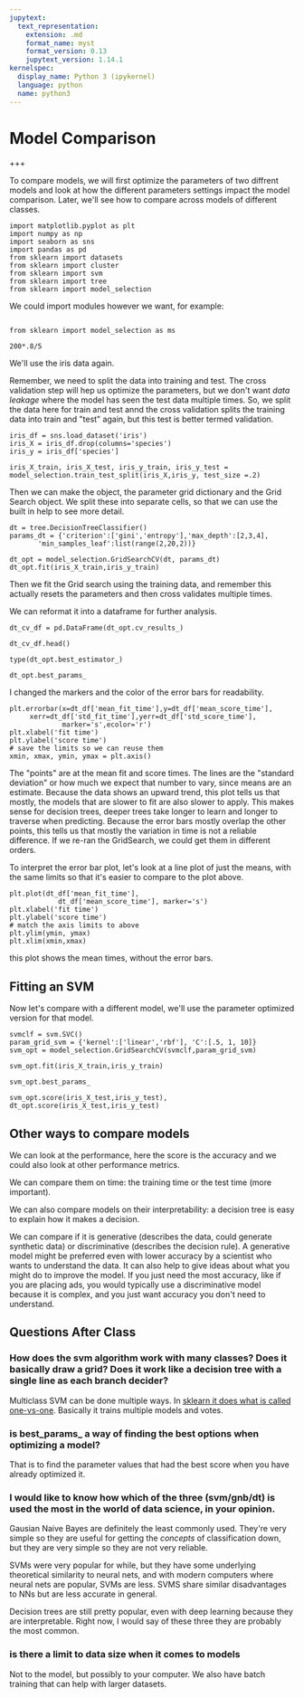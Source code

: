 ```yaml
---
jupytext:
  text_representation:
    extension: .md
    format_name: myst
    format_version: 0.13
    jupytext_version: 1.14.1
kernelspec:
  display_name: Python 3 (ipykernel)
  language: python
  name: python3
---
```



# Model Comparison

+++

To compare models, we will first optimize the parameters of two diffrent models and look at how the different parameters settings impact the model comparison.  Later, we'll see how to compare across models of different classes.  


```{code-cell} ipython3
import matplotlib.pyplot as plt
import numpy as np
import seaborn as sns
import pandas as pd
from sklearn import datasets
from sklearn import cluster
from sklearn import svm
from sklearn import tree
from sklearn import model_selection
```

We could import modules however we want, for example:

```{code-cell} ipython3

from sklearn import model_selection as ms
```

```{code-cell} ipython3
200*.8/5
```

We'll use the iris data again.

Remember, we need to split the data into training and test.  The cross validation step will hep us optimize the parameters, but we don't want *data leakage* where the model has seen the test data multiple times. So, we split the data here for train and test annd the cross validation splits the training data into train and "test" again, but this test is better termed validation.


```{code-cell} ipython3
iris_df = sns.load_dataset('iris')
iris_X = iris_df.drop(columns='species')
iris_y = iris_df['species']

iris_X_train, iris_X_test, iris_y_train, iris_y_test = model_selection.train_test_split(iris_X,iris_y, test_size =.2)
```

Then we can make the object, the parameter grid dictionary and the Grid Search object.  We split these into separate cells, so that we can use the built in help to see more detail.


```{code-cell} ipython3
dt = tree.DecisionTreeClassifier()
params_dt = {'criterion':['gini','entropy'],'max_depth':[2,3,4],
       'min_samples_leaf':list(range(2,20,2))}
```

```{code-cell} ipython3
dt_opt = model_selection.GridSearchCV(dt, params_dt)
dt_opt.fit(iris_X_train,iris_y_train)
```

Then we fit the Grid search using the training data, and remember this actually resets the parameters and then cross validates multiple times.


We can reformat it into a dataframe for further analysis.

```{code-cell} ipython3
dt_cv_df = pd.DataFrame(dt_opt.cv_results_)
```

```{code-cell} ipython3
dt_cv_df.head()
```

```{code-cell} ipython3
type(dt_opt.best_estimator_)
```

```{code-cell} ipython3
dt_opt.best_params_
```

I changed the markers and the color of the error bars for readability.

```{code-cell} ipython3
plt.errorbar(x=dt_df['mean_fit_time'],y=dt_df['mean_score_time'],
     xerr=dt_df['std_fit_time'],yerr=dt_df['std_score_time'],
             marker='s',ecolor='r')
plt.xlabel('fit time')
plt.ylabel('score time')
# save the limits so we can reuse them
xmin, xmax, ymin, ymax = plt.axis()
```


The "points" are at the mean fit and score times. The lines are the "standard deviation" or how much we expect that number to vary, since means are an estimate.
Because the data shows an upward trend, this plot tells us that mostly, the models that are slower to fit are also slower to apply. This makes sense for decision trees, deeper trees take longer to learn and longer to traverse when predicting.
Because the error bars mostly overlap the other points, this tells us that mostly the variation in time is not a reliable difference. If we re-ran the GridSearch, we could get them in different orders.

To interpret the error bar plot, let's look at a line plot of just the means, with the same limits so that it's easier to compare to the plot above.


```{code-cell} ipython3
plt.plot(dt_df['mean_fit_time'],
            dt_df['mean_score_time'], marker='s')
plt.xlabel('fit time')
plt.ylabel('score time')
# match the axis limits to above
plt.ylim(ymin, ymax)
plt.xlim(xmin,xmax)
```

this plot shows the mean times, without the error bars.

## Fitting an SVM

Now let's compare with a different model, we'll use the parameter optimized version for that model.

```{code-cell} ipython3
svmclf = svm.SVC()
param_grid_svm = {'kernel':['linear','rbf'], 'C':[.5, 1, 10]}
svm_opt = model_selection.GridSearchCV(svmclf,param_grid_svm)
```

```{code-cell} ipython3
svm_opt.fit(iris_X_train,iris_y_train)
```

```{code-cell} ipython3
svm_opt.best_params_
```

```{code-cell} ipython3
svm_opt.score(iris_X_test,iris_y_test), dt_opt.score(iris_X_test,iris_y_test)
```

## Other ways to compare models

We can look at the performance, here the score is the accuracy and we could also look at other performance metrics.

We can compare them on time: the training time or the test time (more important).

We can also compare models on their interpretability: a decision tree is easy to explain how it makes a decision.  


We can compare if it is generative (describes the data, could generate synthetic data) or discriminative (describes the decision rule). A generative model might be preferred even with lower accuracy by a scientist who wants to understand the data.  It can also help to give ideas about what you might do to improve the model.  If you just need the most accuracy, like if you are placing ads, you would typically use a discriminative model because it is complex, and you just want accuracy you don't need to understand.



## Questions After Class


### How does the svm algorithm work with many classes? Does it basically draw a grid? Does it work like a decision tree with a single line as each branch decider?

Multiclass SVM can be done multiple ways. In [sklearn it does what is called one-vs-one](https://scikit-learn.org/stable/modules/svm.html#multi-class-classification). Basically it trains multiple models and votes.



### is best_params_ a way of finding the best options when optimizing a model?

That is to find the parameter values that had the best score when you have already optimized it.  

### I would like to know how which of the three (svm/gnb/dt) is used the most in the world of data science, in your opinion.

Gausian Naive Bayes are definitely the least commonly used.  They're very simple so they are useful for getting the *concepts* of classification down, but they are very simple so they are not very reliable.

SVMs were very popular for while, but they have some underlying theoretical similarity to neural nets, and with modern computers where neural nets are popular, SVMs are less.  SVMS share similar disadvantages to NNs but are less accurate in general.  

Decision trees are still pretty popular, even with deep learning because they are interpretable.  Right now, I would say of these three they are probably the most common.

### is there a limit to data size when it comes to models

Not to the model, but possibly to your computer.  We also have batch training that can help with larger datasets.
